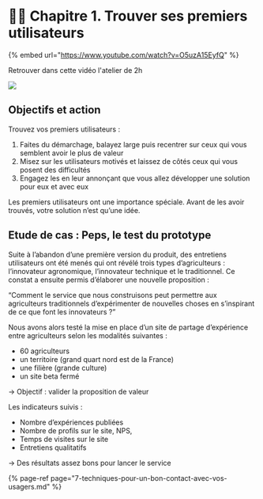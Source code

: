 # 🙋‍♀️ Chapitre 1. Trouver ses premiers utilisateurs

{% embed url="https://www.youtube.com/watch?v=O5uzA15EyfQ" %}

Retrouver dans cette vidéo l'atelier de 2h 

![](https://lh4.googleusercontent.com/G0sHZCcGLLMxUgyko3g0Wcr29Vq2URzEtDunNqmWEtOhv1mzVTgxCN1rIuLY0KGn-76fi9dpetVfC9mFhy9SR56DjxVaZpnZO9yxLFo_XFHDfoXi_AyAioo_nF96pk1j2OFkg3s2)

## **Objectifs et action**  

Trouvez vos premiers utilisateurs :

1. Faites du démarchage, balayez large puis recentrer sur ceux qui vous semblent avoir le plus de valeur
2. Misez sur les utilisateurs motivés et laissez de côtés ceux qui vous posent des difficultés
3. Engagez les en leur annonçant que vous allez développer une solution pour eux et avec eux

Les premiers utilisateurs ont une importance spéciale. Avant de les avoir trouvés, votre solution n’est qu’une idée. 

## **Etude de cas : Peps, le test du prototype** 

Suite à l’abandon d’une première version du produit, des entretiens utilisateurs ont été menés qui ont révélé trois types d’agriculteurs : l’innovateur agronomique, l’innovateur technique et le traditionnel. Ce constat a ensuite permis d’élaborer une nouvelle proposition : 

“Comment le service que nous construisons peut permettre aux agriculteurs traditionnels d’expérimenter de nouvelles choses en s’inspirant de ce que font les innovateurs ?”

Nous avons alors testé la mise en place d’un site de partage d’expérience  entre agriculteurs selon les modalités suivantes : 

* 60 agriculteurs
* un territoire \(grand quart nord est de la France\)
* une filière \(grande culture\)
* un site beta fermé

→ Objectif : valider la proposition de valeur

Les indicateurs suivis : 

* Nombre d’expériences publiées
* Nombre de profils sur le site, NPS, 
* Temps de visites sur le site
* Entretiens qualitatifs

→ Des résultats assez bons pour lancer le service

{% page-ref page="7-techniques-pour-un-bon-contact-avec-vos-usagers.md" %}



